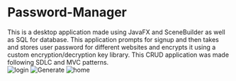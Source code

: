 # Password-Manager
This is a desktop application made using JavaFX and SceneBuilder as well as SQL for database.  This application prompts for signup and then takes and stores user password for different websites and encrypts it using a custom encryption/decryption key library. This CRUD application was made following SDLC and MVC patterns.  
![login](https://user-images.githubusercontent.com/101601240/173470149-0de45003-8d85-456f-9ffd-85e35e1f5675.png)
![Generate](https://user-images.githubusercontent.com/101601240/173470132-9a1c386d-1fdb-476d-868b-50c8b7e56079.png)
![home](https://user-images.githubusercontent.com/101601240/173470167-54f51d00-9305-4c3b-a2c8-97356a73b142.png)

